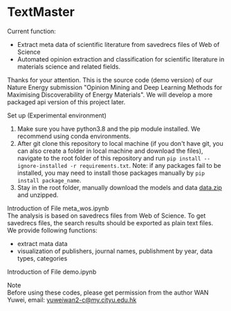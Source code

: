 # TextMaster
Current function:  
- Extract meta data of scientific literature from savedrecs files of Web of Science  
- Automated opinion extraction and classification for scientific literature in materials science and related fields.  
  
Thanks for your attention. This is the source code (demo version) of our Nature Energy submission "Opinion Mining and Deep Learning Methods for Maximising Discoverability of Energy Materials". We will develop a more packaged api version of this project later.

Set up (Experimental environment)  
1. Make sure you have python3.8 and the pip module installed. We recommend using conda environments.  
2. After git clone this repository to local machine (if you don't have git, you can also create a folder in local machine and download the files), navigate to the root folder of this repository and run `pip install --ignore-installed -r requirements.txt`. Note: if any packages fail to be installed, you may need to install those packages manually by `pip install package_name`.  
3. Stay in the root folder, manually download the models and data [data.zip](https://drive.google.com/file/d/1sOjwKw_y1WoUfSklIqw4UCOWHC8D7j7V/view?usp=sharing) and unzipped. 

Introduction of File meta_wos.ipynb  
The analysis is based on savedrecs files from Web of Science. To get savedrecs files, the search results should be exported as plain text files.  
We provide following functions:  
- extract mata data  
- visualization of publishers, journal names, publishment by year, data types, categories

Introduction of File demo.ipynb

Note  
Before using these codes, please get permission from the author WAN Yuwei, email: yuweiwan2-c@my.cityu.edu.hk 
